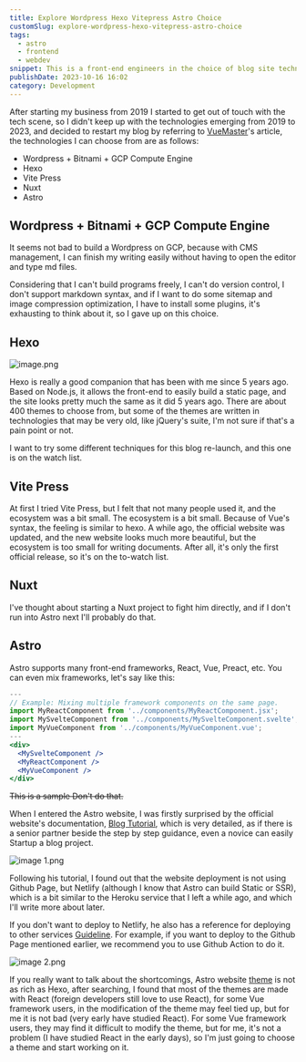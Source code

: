 ```yaml
---
title: Explore Wordpress Hexo Vitepress Astro Choice
customSlug: explore-wordpress-hexo-vitepress-astro-choice
tags:
  - astro
  - frontend
  - webdev
snippet: This is a front-end engineers in the choice of blog site technology comparison article, which contains now common Wordpress, Hexo, Vite Press, Astro.
publishDate: 2023-10-16 16:02
category: Development
---
```

After starting my business from 2019 I started to get out of touch with the tech scene, so I didn't keep up with the technologies emerging from 2019 to 2023, and decided to restart my blog by referring to [VueMaster](https://www.vuemastery.com/blog/nuxt-vs-vitepress-vs-astro)'s article, the technologies I can choose from are as follows:

* Wordpress + Bitnami + GCP Compute Engine
* Hexo
* Vite Press
* Nuxt
* Astro

## Wordpress + Bitnami + GCP Compute Engine

It seems not bad to build a Wordpress on GCP, because with CMS management, I can finish my writing easily without having to open the editor and type md files.

Considering that I can't build programs freely, I can't do version control, I don't support markdown syntax, and if I want to do some sitemap and image compression optimization, I have to install some plugins, it's exhausting to think about it, so I gave up on this choice.

## Hexo

![image.png](/images/hexo.png)

Hexo is really a good companion that has been with me since 5 years ago. Based on Node.js, it allows the front-end to easily build a static page, and the site looks pretty much the same as it did 5 years ago. There are about 400 themes to choose from, but some of the themes are written in technologies that may be very old, like jQuery's suite, I'm not sure if that's a pain point or not.

I want to try some different techniques for this blog re-launch, and this one is on the watch list.

## Vite Press

At first I tried Vite Press, but I felt that not many people used it, and the ecosystem was a bit small. The ecosystem is a bit small. Because of Vue's syntax, the feeling is similar to hexo. A while ago, the official website was updated, and the new website looks much more beautiful, but the ecosystem is too small for writing documents. After all, it's only the first official release, so it's on the to-watch list.

## Nuxt

I've thought about starting a Nuxt project to fight him directly, and if I don't run into Astro next I'll probably do that.

## Astro

Astro supports many front-end frameworks, React, Vue, Preact, etc. You can even mix frameworks, let's say like this:

```jsx
---
// Example: Mixing multiple framework components on the same page.
import MyReactComponent from '../components/MyReactComponent.jsx';
import MySvelteComponent from '../components/MySvelteComponent.svelte';
import MyVueComponent from '../components/MyVueComponent.vue';
---
<div>
  <MySvelteComponent />
  <MyReactComponent />
  <MyVueComponent />
</div>
```

~~This is a sample Don't do that.~~

When I entered the Astro website, I was firstly surprised by the official website's documentation, [Blog Tutorial](https://docs.astro.build/en/tutorial/0-introduction/), which is very detailed, as if there is a senior partner beside the step by step guidance, even a novice can easily Startup a blog project.

![image 1.png](/images/build-blog-so-easy-by-astro.png)

Following his tutorial, I found out that the website deployment is not using Github Page, but Netlify (although I know that Astro can build Static or SSR), which is a bit similar to the Heroku service that I left a while ago, and which I'll write more about later.

If you don't want to deploy to Netlify, he also has a reference for deploying to other services [Guideline](https://docs.astro.build/en/guides/deploy/). For example, if you want to deploy to the Github Page mentioned earlier, we recommend you to use Github Action to do it.

![image 2.png](/images/good-doc-let-me-cry.png)

If you really want to talk about the shortcomings, Astro website [theme](https://astro.build/themes/) is not as rich as Hexo, after searching, I found that most of the themes are made with React (foreign developers still love to use React), for some Vue framework users, in the modification of the theme may feel tied up, but for me it is not bad (very early have studied React). For some Vue framework users, they may find it difficult to modify the theme, but for me, it's not a problem (I have studied React in the early days), so I'm just going to choose a theme and start working on it.